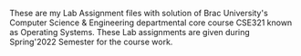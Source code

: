 These are my Lab Assignment files with solution of Brac University's Computer Science & Engineering departmental core course CSE321 known as Operating Systems. These Lab assignments are given during Spring'2022 Semester for the course work.
